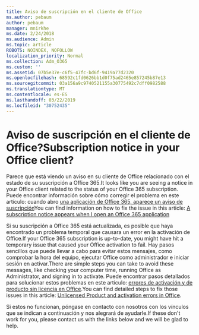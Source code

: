 ```yaml
---
title: Aviso de suscripción en el cliente de Office
ms.author: pebaum
author: pebaum
manager: mnirkhe
ms.date: 2/24/2018
ms.audience: Admin
ms.topic: article
ROBOTS: NOINDEX, NOFOLLOW
localization_priority: Normal
ms.collection: Adm_O365
ms.custom: ''
ms.assetid: 07b5e37e-c6f5-47fc-bd6f-9419a77d2320
ms.openlocfilehash: 68592c1fd0626bb1d0f75ad2465e857245b87e13
ms.sourcegitcommit: 03a156a9c9740521155a30775492c7dff0982588
ms.translationtype: MT
ms.contentlocale: es-ES
ms.lasthandoff: 03/22/2019
ms.locfileid: "30752435"
---
```

# <a name="subscription-notice-in-your-office-client"></a><span data-ttu-id="9d934-102">Aviso de suscripción en el cliente de Office?</span><span class="sxs-lookup"><span data-stu-id="9d934-102">Subscription notice in your Office client?</span></span>

<span data-ttu-id="9d934-103">Parece que está viendo un aviso en su cliente de Office relacionado con el estado de su suscripción a Office 365.</span><span class="sxs-lookup"><span data-stu-id="9d934-103">It looks like you are seeing a notice in your Office client related to the status of your Office 365 subscription.</span></span> <span data-ttu-id="9d934-104">Puede encontrar información sobre cómo corregir el problema en este artículo: cuando abro [una aplicación de Office 365, aparece un aviso de suscripción](https://support.office.com/article/A-subscription-notice-appears-when-I-open-an-Office-365-application-4cabe32c-f594-4c0e-9191-3d3ade10cceb.aspx)</span><span class="sxs-lookup"><span data-stu-id="9d934-104">You can find information on how to fix the issue in this article: [A subscription notice appears when I open an Office 365 application](https://support.office.com/article/A-subscription-notice-appears-when-I-open-an-Office-365-application-4cabe32c-f594-4c0e-9191-3d3ade10cceb.aspx)</span></span>
  
<span data-ttu-id="9d934-105">Si su suscripción a Office 365 está actualizada, es posible que haya encontrado un problema temporal que causara un error en la activación de Office.</span><span class="sxs-lookup"><span data-stu-id="9d934-105">If your Office 365 subscription is up-to-date, you might have hit a temporary issue that caused your Office activation to fail.</span></span> <span data-ttu-id="9d934-106">Hay pasos sencillos que puede llevar a cabo para evitar estos mensajes, como comprobar la hora del equipo, ejecutar Office como administrador e iniciar sesión en activar.</span><span class="sxs-lookup"><span data-stu-id="9d934-106">There are simple steps you can take to avoid these messages, like checking your computer time, running Office as Administrator, and signing in to activate.</span></span> <span data-ttu-id="9d934-107">Puede encontrar pasos detallados para solucionar estos problemas en este artículo: [errores de activación y de producto sin licencia en Office](https://support.office.com/article/Unlicensed-Product-and-activation-errors-in-Office-0d23d3c0-c19c-4b2f-9845-5344fedc4380.aspx).</span><span class="sxs-lookup"><span data-stu-id="9d934-107">You can find detailed steps to fix those issues in this article: [Unlicensed Product and activation errors in Office](https://support.office.com/article/Unlicensed-Product-and-activation-errors-in-Office-0d23d3c0-c19c-4b2f-9845-5344fedc4380.aspx).</span></span> 
  
<span data-ttu-id="9d934-108">Si estos no funcionan, póngase en contacto con nosotros con los vínculos que se indican a continuación y nos alegrará de ayudarle.</span><span class="sxs-lookup"><span data-stu-id="9d934-108">If these don't work for you, please contact us with the links below and we will be glad to help.</span></span>
  

